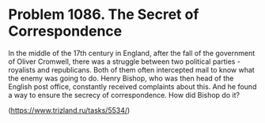 # Problem 1086. The Secret of Correspondence

In the middle of the 17th century in England, after the fall of the government of Oliver Cromwell, there was a struggle between two political parties - royalists and republicans. Both of them often intercepted mail to know what the enemy was going to do. Henry Bishop, who was then head of the English post office, constantly received complaints about this. And he found a way to ensure the secrecy of correspondence. How did Bishop do it?

(https://www.trizland.ru/tasks/5534/)